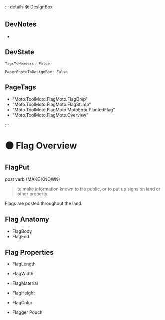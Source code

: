 ::: details 🛠 <dev>DesignBox</dev>

## DevNotes

-

## DevState

`TagsToHeaders: False`

`PaperPhotoToDesignBox: False`

<h2>PageTags</h2>

- "Moto.ToolMoto.FlagMoto.FlagDrop"
- "Moto.ToolMoto.FlagMoto.FlagStump"
- "Moto.ToolMoto.FlagMoto.MotoError.PlantedFlag"
- "Moto.ToolMoto.FlagMoto.Overview"

:::

# 🟠 <moto>Flag Overview</moto>

## FlagPut

post verb (MAKE KNOWN)
 
> to make information known to the public, or to put up signs on land or other property

Flags are posted throughout the land.

## Flag Anatomy

- FlagBody
- FlagEnd

## Flag Properties

- FlagLength
- FlagWidth
- FlagMaterial
- FlagHeight
- FlagColor

- Flagger Pouch